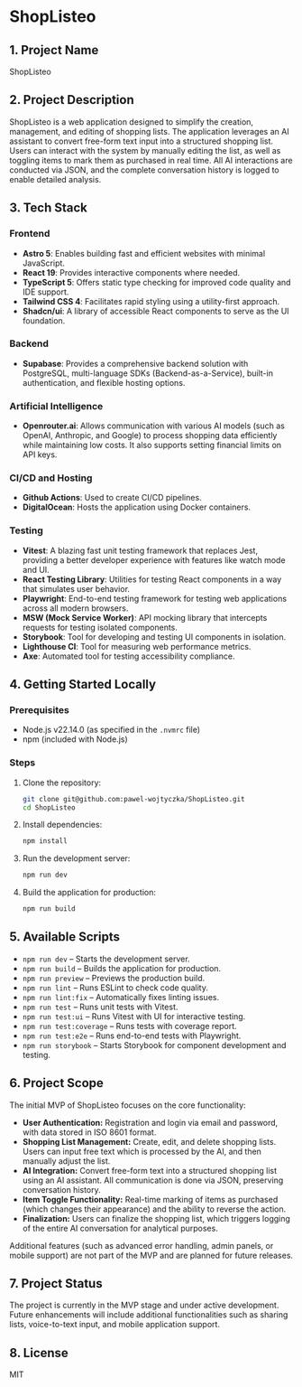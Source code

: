 # ShopListeo

## 1. Project Name
ShopListeo

## 2. Project Description
ShopListeo is a web application designed to simplify the creation, management, and editing of shopping lists. The application leverages an AI assistant to convert free-form text input into a structured shopping list. Users can interact with the system by manually editing the list, as well as toggling items to mark them as purchased in real time. All AI interactions are conducted via JSON, and the complete conversation history is logged to enable detailed analysis.

## 3. Tech Stack
### Frontend
- **Astro 5**: Enables building fast and efficient websites with minimal JavaScript.
- **React 19**: Provides interactive components where needed.
- **TypeScript 5**: Offers static type checking for improved code quality and IDE support.
- **Tailwind CSS 4**: Facilitates rapid styling using a utility-first approach.
- **Shadcn/ui**: A library of accessible React components to serve as the UI foundation.

### Backend
- **Supabase**: Provides a comprehensive backend solution with PostgreSQL, multi-language SDKs (Backend-as-a-Service), built-in authentication, and flexible hosting options.

### Artificial Intelligence
- **Openrouter.ai**: Allows communication with various AI models (such as OpenAI, Anthropic, and Google) to process shopping data efficiently while maintaining low costs. It also supports setting financial limits on API keys.

### CI/CD and Hosting
- **Github Actions**: Used to create CI/CD pipelines.
- **DigitalOcean**: Hosts the application using Docker containers.

### Testing
- **Vitest**: A blazing fast unit testing framework that replaces Jest, providing a better developer experience with features like watch mode and UI.
- **React Testing Library**: Utilities for testing React components in a way that simulates user behavior.
- **Playwright**: End-to-end testing framework for testing web applications across all modern browsers.
- **MSW (Mock Service Worker)**: API mocking library that intercepts requests for testing isolated components.
- **Storybook**: Tool for developing and testing UI components in isolation.
- **Lighthouse CI**: Tool for measuring web performance metrics.
- **Axe**: Automated tool for testing accessibility compliance.

## 4. Getting Started Locally
### Prerequisites
- Node.js v22.14.0 (as specified in the `.nvmrc` file)
- npm (included with Node.js)

### Steps
1. Clone the repository:
   ```bash
   git clone git@github.com:pawel-wojtyczka/ShopListeo.git
   cd ShopListeo
   ```
2. Install dependencies:
   ```bash
   npm install
   ```
3. Run the development server:
   ```bash
   npm run dev
   ```
4. Build the application for production:
   ```bash
   npm run build
   ```

## 5. Available Scripts
- `npm run dev` – Starts the development server.
- `npm run build` – Builds the application for production.
- `npm run preview` – Previews the production build.
- `npm run lint` – Runs ESLint to check code quality.
- `npm run lint:fix` – Automatically fixes linting issues.
- `npm run test` – Runs unit tests with Vitest.
- `npm run test:ui` – Runs Vitest with UI for interactive testing.
- `npm run test:coverage` – Runs tests with coverage report.
- `npm run test:e2e` – Runs end-to-end tests with Playwright.
- `npm run storybook` – Starts Storybook for component development and testing.

## 6. Project Scope
The initial MVP of ShopListeo focuses on the core functionality:
- **User Authentication:** Registration and login via email and password, with data stored in ISO 8601 format.
- **Shopping List Management:** Create, edit, and delete shopping lists. Users can input free text which is processed by the AI, and then manually adjust the list.
- **AI Integration:** Convert free-form text into a structured shopping list using an AI assistant. All communication is done via JSON, preserving conversation history.
- **Item Toggle Functionality:** Real-time marking of items as purchased (which changes their appearance) and the ability to reverse the action.
- **Finalization:** Users can finalize the shopping list, which triggers logging of the entire AI conversation for analytical purposes.

Additional features (such as advanced error handling, admin panels, or mobile support) are not part of the MVP and are planned for future releases.

## 7. Project Status
The project is currently in the MVP stage and under active development. Future enhancements will include additional functionalities such as sharing lists, voice-to-text input, and mobile application support.

## 8. License
MIT 